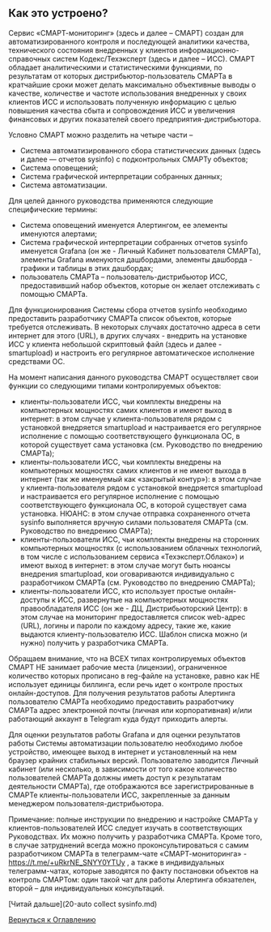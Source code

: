 ## Как это устроено?

Сервис «СМАРТ-мониторинг» (здесь и далее – СМАРТ) создан для автоматизированного контроля и последующей аналитики качества, технического состояния внедренных у клиентов информационно-справочных систем Кодекс/Техэксперт (здесь и далее – ИСС). 
СМАРТ обладает аналитическими и статистическими функциями, по результатам от которых дистрибьютор-пользователь СМАРТа в кратчайшие сроки может делать максимально объективные выводы о качестве, количестве и частоте использования внедренных у своих клиентов ИСС и использовать полученную информацию с целью повышения качества сбыта и сопровождения ИСС и увеличения финансовых и других показателей своего предприятия-дистрибьютора.

Условно СМАРТ можно разделить на четыре части – 
- Система автоматизированного сбора статистических данных (здесь и далее — отчетов sysinfo) с подконтрольных СМАРТу объектов; 
- Система оповещений; 
- Система графической интерпретации собранных данных;
- Система автоматизации.

Для целей данного руководства применяются следующие специфические термины: 
- Система оповещений именуется Алертингом, ее элементы именуются алертами;
- Система графической интерпретации собранных отчетов sysinfo именуется Grafana (он же - Личный Кабинет пользователя СМАРТа), элементы Grafana именуются дашбордами, элементы дашборда - графики и таблицы в этих дашбордах;
- пользователь СМАРТа – пользователь-дистрибьютор ИСС, предоставивший набор объектов, которые он желает отслеживать с помощью СМАРТа.

Для функционирования Системы сбора отчетов sysinfo необходимо предоставить разработчику СМАРТа список объектов, которые требуется отслеживать. 
В некоторых случаях достаточно адреса в сети интернет для этого (URL), в других случаях - внедрить на установке ИСС у клиента небольшой скриптовый файл (здесь и далее - smartupload) и настроить его регулярное автоматическое исполнение средствами ОС. 

На момент написания данного руководства СМАРТ осуществляет свои функции со следующими типами контролируемых объектов: 
- клиенты-пользователи ИСС, чьи комплекты внедрены на компьютерных мощностях самих клиентов и имеют выход в интернет: в этом случае у клиента-пользователя рядом с установкой внедряется smartupload и настраивается его регулярное исполнение с помощью соответствующего функционала ОС, в которой существует сама установка (см. Руководство по внедрению СМАРТа);
- клиенты-пользователи ИСС, чьи комплекты внедрены на компьютерных мощностях самих клиентов и не имеют выхода в интернет (так же именуемый как «закрытый контур»): в этом случае у клиента-пользователя рядом с установкой внедряется smartupload и настраивается его регулярное исполнение с помощью соответствующего функционала ОС, в которой существует сама установка. НЮАНС: в этом случае отправка сохраненного отчета sysinfo выполняется вручную силами пользователя СМАРТа (см. Руководство по внедрению СМАРТа);
- клиенты-пользователи ИСС, чьи комплекты внедрены на сторонних компьютерных мощностях (с использованием облачных технологий, в том числе с использованием сервиса «Техэксперт.Облако») и имеют выход в интернет: в этом случае могут быть нюансы внедрения smartupload, кои оговариваются индивидуально с разработчиком СМАРТа (см. Руководство по внедрению СМАРТа);
- клиенты-пользователи ИСС, кто использует простые онлайн-доступы к ИСС, развернутые на компьютерных мощностях правообладателя ИСС (он же - ДЦ, Дистрибьюторский Центр): в этом случае на мониторинг предоставляется список web-адрес (URL), логины и пароли по каждому адресу, такие же, какие выдаются клиенту-пользователю ИСС. Шаблон списка можно (и нужно) получить у разработчика СМАРТа.

Обращаем внимание, что на ВСЕХ типах контролируемых объектов СМАРТ НЕ занимает рабочие места (лицензии), ограниченное количество которых прописано в reg-файле на установке, равно как НЕ использует единицы биллинга, если речь идет о контроле простых онлайн-доступов.
Для получения результатов работы Алертинга пользователю СМАРТа необходимо предоставить разработчику СМАРТа адрес электронной почты (личная или корпоративная) и/или работающий аккаунт в Telegram куда будут приходить алерты.

Для оценки результатов работы Grafana и для оценки результатов работы Системы автоматизации пользователю необходимо любое устройство, имеющее выход в интернет и установленный на нем браузер крайних стабильных версий. 
Пользователю заводится Личный кабинет (или несколько, в зависимости от того какое количество пользователей СМАРТа должны иметь доступ к результатам деятельности СМАРТа), где отображаются все зарегистрированные в СМАРТе клиенты-пользователи ИСС, закрепленные за данным менеджером пользователя-дистрибьютора.

Примечание: полные инструкции по внедрению и настройке СМАРТа у клиентов-пользователей ИСС следует изучать в соответствующих Руководствах. 
Их можно получить у разработчика СМАРТа. 
Кроме того, в случае затруднений всегда можно проконсультироваться с самим разработчиком СМАРТа в телеграмм-чате «СМАРТ-мониторинга» - https://t.me/+uRkrNE_SNYY0YTUy , а также в индивидуальных телеграмм-чатах, которые заводятся по факту постановки объектов на контроль СМАРТом: один такой чат для работы Алертинга обязателен, второй – для индивидуальных консультаций.

[Читай дальше](20-auto collect sysinfo.md)

[Вернуться к Оглавлению](Readme.md)